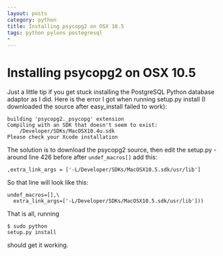 ```yaml
---
layout: posts
category: python
title: Installing psycopg2 on OSX 10.5
tags: python pylons postegresql
- 
---
```


Installing psycopg2 on OSX 10.5
===============================

Just a little tip if you get stuck installing the PostgreSQL Python database adaptor as I did. Here is the error I got when running setup.py install (I downloaded the source after easy_install failed to work):

<pre class="terminal"><code>building 'psycopg2._psycopg' extension
Compiling with an SDK that doesn't seem to exist: 
	/Developer/SDKs/MacOSX10.4u.sdk
Please check your Xcode installation</code></pre>

The solution is to download the psycopg2 source, then edit the setup.py - 
around line 426 before after <code>undef_macros[]</code> add this:

<pre><code>,extra_link_args = ['-L/Developer/SDKs/MacOSX10.5.sdk/usr/lib']</code></pre>

So that line will look like this:

<pre><code>undef_macros=[],\
  extra_link_args=['-L/Developer/SDKs/MacOSX10.5.sdk/usr/lib']))</code></pre>

That is all, running <pre class="terminal"><code>$ sudo python setup.py install</code></pre> should get it working.
